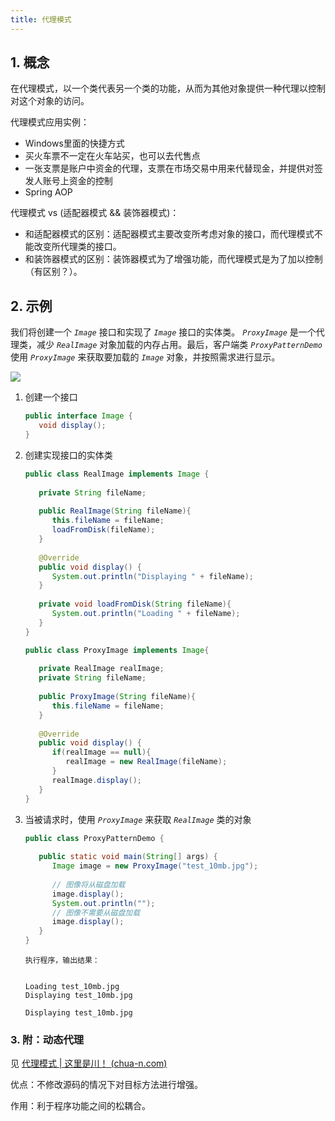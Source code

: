 ```yaml
---
title: 代理模式
---
```


## 1. 概念

在代理模式，以一个类代表另一个类的功能，从而为其他对象提供一种代理以控制对这个对象的访问。

代理模式应用实例：

- Windows里面的快捷方式
- 买火车票不一定在火车站买，也可以去代售点
- 一张支票是账户中资金的代理，支票在市场交易中用来代替现金，并提供对签发人账号上资金的控制
- Spring AOP

代理模式 vs (适配器模式 && 装饰器模式)：

- 和适配器模式的区别：适配器模式主要改变所考虑对象的接口，而代理模式不能改变所代理类的接口。
- 和装饰器模式的区别：装饰器模式为了增强功能，而代理模式是为了加以控制（有区别？）。

## 2. 示例

我们将创建一个 *`Image`* 接口和实现了 *`Image`* 接口的实体类。 *`ProxyImage`* 是一个代理类，减少 *`RealImage`* 对象加载的内存占用。最后，客户端类 *`ProxyPatternDemo`* 使用 *`ProxyImage`* 来获取要加载的 *`Image`* 对象，并按照需求进行显示。

![](https://figure-bed.chua-n.com/notebook/Java/75.svg)

1. 创建一个接口

    ```java
    public interface Image {
       void display();
    }
    ```

2. 创建实现接口的实体类

    ```java
    public class RealImage implements Image {
     
       private String fileName;
     
       public RealImage(String fileName){
          this.fileName = fileName;
          loadFromDisk(fileName);
       }
     
       @Override
       public void display() {
          System.out.println("Displaying " + fileName);
       }
     
       private void loadFromDisk(String fileName){
          System.out.println("Loading " + fileName);
       }
    }
    ```

    ```java
    public class ProxyImage implements Image{
     
       private RealImage realImage;
       private String fileName;
     
       public ProxyImage(String fileName){
          this.fileName = fileName;
       }
     
       @Override
       public void display() {
          if(realImage == null){
             realImage = new RealImage(fileName);
          }
          realImage.display();
       }
    }
    ```

3. 当被请求时，使用 *`ProxyImage`* 来获取 *`RealImage`* 类的对象

    ```java
    public class ProxyPatternDemo {
       
       public static void main(String[] args) {
          Image image = new ProxyImage("test_10mb.jpg");
     
          // 图像将从磁盘加载
          image.display(); 
          System.out.println("");
          // 图像不需要从磁盘加载
          image.display();  
       }
    }
    ```

    ```text
    执行程序，输出结果：
    
    
    Loading test_10mb.jpg
    Displaying test_10mb.jpg
    
    Displaying test_10mb.jpg
    ```

### 3. 附：动态代理

见 [代理模式 | 这里是川！ (chua-n.com)](https://chua-n.com/2021/02/07/代理模式/)

优点：不修改源码的情况下对目标方法进行增强。

作用：利于程序功能之间的松耦合。

